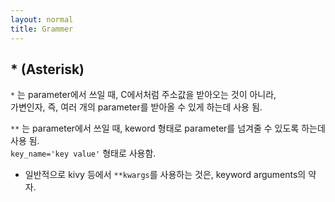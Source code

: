 ```yaml
---
layout: normal
title: Grammer
---
```


## * (Asterisk)

`*` 는 parameter에서 쓰일 때, C에서처럼 주소값을 받아오는 것이 아니라,  
가변인자, 즉, 여러 개의 parameter를 받아올 수 있게 하는데 사용 됨.

`**` 는 parameter에서 쓰일 때,
keword 형태로 parameter를 넘겨줄 수 있도록 하는데 사용 됨.  
`key_name='key value'` 형태로 사용함.
* 일반적으로 kivy 등에서 `**kwargs`를 사용하는 것은, keyword arguments의 약자.